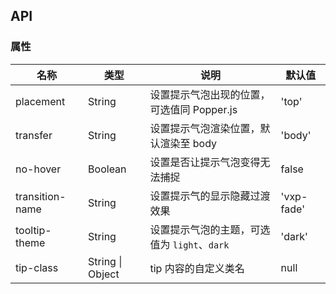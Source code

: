 ## API

### 属性

| 名称            | 类型             | 说明                                         | 默认值     |
| --------------- | ---------------- | -------------------------------------------- | ---------- |
| placement       | String           | 设置提示气泡出现的位置，可选值同 Popper.js   | 'top'      |
| transfer        | String           | 设置提示气泡渲染位置，默认渲染至 body        | 'body'     |
| no-hover        | Boolean          | 设置是否让提示气泡变得无法捕捉               | false      |
| transition-name | String           | 设置提示气的显示隐藏过渡效果                 | 'vxp-fade' |
| tooltip-theme   | String           | 设置提示气泡的主题，可选值为 `light`、`dark` | 'dark'     |
| tip-class       | String \| Object | tip 内容的自定义类名                         | null       |
